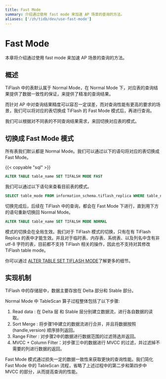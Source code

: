 ```yaml
---
title: Fast Mode 
summary: 介绍通过使用 fast mode 来加速 AP 场景的查询的方法。
aliases: ['/zh/tidb/dev/use-fast-mode']
---
```

# Fast Mode

本章将介绍通过使用 fast mode 来加速 AP 场景的查询的方法。

## 概述

TiFlash 中的表默认属于 Normal Mode，在 Normal Mode 下，对应表的查询结果提供了数据一致性的保证，来提供了精准的查询结果。

而针对 AP 中对查询结果精度可以容忍一定误差，而对查询性能有更高的要求的场景，我们可以将对应的表切换成 TiFlash 的 Fast Mode 模式后，再进行查询。

我们可以根据对不同表的不同查询结果需求，来回切换对应表的模式。

## 切换成 Fast Mode 模式

所有表我们默认都是 Normal Mode。我们可以通过以下的语句将对应的表切换成 Fast Mode。

{{< copyable "sql" >}}

```sql
ALTER TABLE table_name SET TIFALSH MODE FAST
```

我们可以通过以下语句来查看目前表的模式。

```sql
SELECT table_mode FROM information_schema.tiflash_replica WHERE table_name = 'table_name' AND table_schema = 'database_name'
```

切换完成后，后续在 TiFlash 中的查询，都会在 Fast Mode 下进行，直到用下方的语句重新切换回 Normal Mode。

```sql
ALTER TABLE table_name SET TIFALSH MODE NORMAL
```

模式的切换会在全局生效。我们对于 TiFlash 模式的切换，只有在有 TiFlash Replica 的表中才能生效。并且对于临时表、内存表、系统表、以及列名中含有非 utf-8 字符的表，目前都不支持 TiFlash 相关的操作，因此也不支持对其修改 TiFlash table mode。

你可以通过 [ALTER TABLE SET TIFLASH MODE](/sql-statements/sql-statement-set-tiflash-mode.md)了解更多的细节。

## 实现机制

TiFlash 中的存储层中，数据主要存放在 Delta 部分和 Stable 部分。

Normal Mode 中 TableScan 算子过程整体包括了以下步骤:

1. Read data : 在 Delta 层 和 Stable 层分别建立数据流，进行各自数据的读取。
2. Sort Merge : 将步骤1中建立的数据流进行合并，并且将数据按照 (handle,version) 顺序排列返回。
3. Range Filter : 对步骤2中的数据进行数据范围的过滤筛选并返回。
4. MVCC + Column Filter：对步骤三中的数据进行 MVCC 的过滤，并过滤掉不需要的列进行数据的返回。

Fast Mode 模式通过损失一定的数据一致性来获取更快的查询性能。我们简化 Fast Mode 中的 TableScan 流程，省略了上述过程中的第二步和第四步中 MVCC 的部分，从而提高查询的性能。